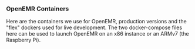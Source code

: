 ### OpenEMR Containers

Here are the containers we use for OpenEMR, production versions and the "flex" dockers used for live development. The two docker-compose files here can be used to launch OpenEMR on an x86 instance or an ARMv7 (the Raspberry Pi).